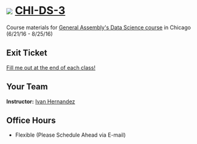 # ![](https://ga-dash.s3.amazonaws.com/production/assets/logo-9f88ae6c9c3871690e33280fcf557f33.png) [CHI-DS-3](https://github.com/ga-students/https://github.com/ga-students/CHI-DS-3)

Course materials for [General Assembly's Data Science course](https://generalassemb.ly/education/data-science/chicago) in Chicago (6/21/16 - 8/25/16)

## Exit Ticket

[Fill me out at the end of each class!](http://tiny.cc/chi-ds)

## Your Team

**Instructor:** [Ivan Hernandez](mailto:ivan@ivanhernandez.com)


## Office Hours

- Flexible (Please Schedule Ahead via E-mail)

